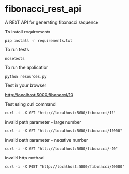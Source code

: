 fibonacci_rest_api
==================

A REST API for generating fibonacci sequence


To install requirements

`pip install -r requirements.txt`

To run tests

`nosetests`

To run the application

`python resources.py`

Test in your browser

[http://localhost:5000/fibonacci/10](http://localhost:5000/fibonacci/10)

Test using curl command

`curl -i -X GET "http://localhost:5000/fibonacci/10"`

invalid path parameter - large number

`curl -i -X GET "http://localhost:5000/fibonacci/10000"`

invalid path parameter - negative number

`curl -i -X GET "http://localhost:5000/fibonacci/-10"`

invalid http method

`curl -i -X POST "http://localhost:5000/fibonacci/10000"`